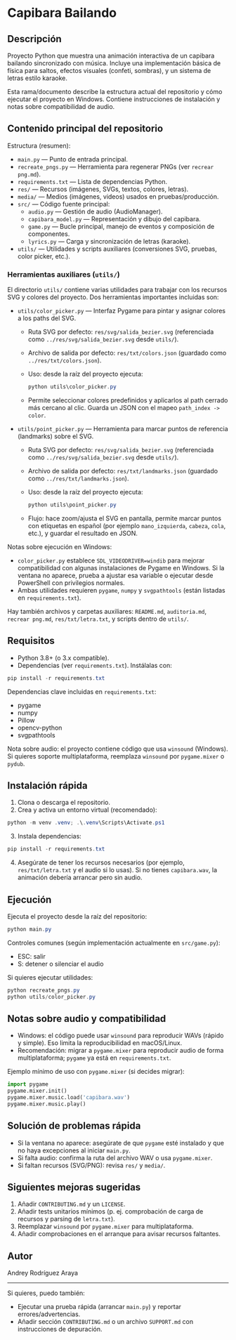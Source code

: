 # Capibara Bailando

## Descripción
Proyecto Python que muestra una animación interactiva de un capibara bailando sincronizado con música. Incluye una implementación básica de física para saltos, efectos visuales (confeti, sombras), y un sistema de letras estilo karaoke.

Esta rama/documento describe la estructura actual del repositorio y cómo ejecutar el proyecto en Windows. Contiene instrucciones de instalación y notas sobre compatibilidad de audio.

## Contenido principal del repositorio
Estructura (resumen):

- `main.py` — Punto de entrada principal.
- `recreate_pngs.py` — Herramienta para regenerar PNGs (ver `recrear png.md`).
- `requirements.txt` — Lista de dependencias Python.
- `res/` — Recursos (imágenes, SVGs, textos, colores, letras).
- `media/` — Medios (imágenes, videos) usados en pruebas/producción.
- `src/` — Código fuente principal:
   - `audio.py` — Gestión de audio (AudioManager).
   - `capibara_model.py` — Representación y dibujo del capibara.
   - `game.py` — Bucle principal, manejo de eventos y composición de componentes.
   - `lyrics.py` — Carga y sincronización de letras (karaoke).
- `utils/` — Utilidades y scripts auxiliares (conversiones SVG, pruebas, color picker, etc.).

### Herramientas auxiliares (`utils/`)

El directorio `utils/` contiene varias utilidades para trabajar con los recursos SVG y colores del proyecto. Dos herramientas importantes incluidas son:

- `utils/color_picker.py` — Interfaz Pygame para pintar y asignar colores a los paths del SVG.
   - Ruta SVG por defecto: `res/svg/salida_bezier.svg` (referenciada como `../res/svg/salida_bezier.svg` desde `utils/`).
   - Archivo de salida por defecto: `res/txt/colors.json` (guardado como `../res/txt/colors.json`).
   - Uso: desde la raíz del proyecto ejecuta:

      ```powershell
      python utils\color_picker.py
      ```

   - Permite seleccionar colores predefinidos y aplicarlos al path cerrado más cercano al clic. Guarda un JSON con el mapeo `path_index -> color`.

- `utils/point_picker.py` — Herramienta para marcar puntos de referencia (landmarks) sobre el SVG.
   - Ruta SVG por defecto: `res/svg/salida_bezier.svg` (referenciada como `../res/svg/salida_bezier.svg` desde `utils/`).
   - Archivo de salida por defecto: `res/txt/landmarks.json` (guardado como `../res/txt/landmarks.json`).
   - Uso: desde la raíz del proyecto ejecuta:

      ```powershell
      python utils\point_picker.py
      ```

   - Flujo: hace zoom/ajusta el SVG en pantalla, permite marcar puntos con etiquetas en español (por ejemplo `mano_izquierda`, `cabeza`, `cola`, etc.), y guardar el resultado en JSON.

Notas sobre ejecución en Windows:
- `color_picker.py` establece `SDL_VIDEODRIVER=windib` para mejorar compatibilidad con algunas instalaciones de Pygame en Windows. Si la ventana no aparece, prueba a ajustar esa variable o ejecutar desde PowerShell con privilegios normales.
- Ambas utilidades requieren `pygame`, `numpy` y `svgpathtools` (están listadas en `requirements.txt`).

Hay también archivos y carpetas auxiliares: `README.md`, `auditoria.md`, `recrear png.md`, `res/txt/letra.txt`, y scripts dentro de `utils/`.

## Requisitos
- Python 3.8+ (o 3.x compatible).
- Dependencias (ver `requirements.txt`). Instálalas con:

```powershell
pip install -r requirements.txt
```

Dependencias clave incluidas en `requirements.txt`:
- pygame
- numpy
- Pillow
- opencv-python
- svgpathtools

Nota sobre audio: el proyecto contiene código que usa `winsound` (Windows). Si quieres soporte multiplataforma, reemplaza `winsound` por `pygame.mixer` o `pydub`.

## Instalación rápida

1. Clona o descarga el repositorio.
2. Crea y activa un entorno virtual (recomendado):

```powershell
python -m venv .venv; .\.venv\Scripts\Activate.ps1
```

3. Instala dependencias:

```powershell
pip install -r requirements.txt
```

4. Asegúrate de tener los recursos necesarios (por ejemplo, `res/txt/letra.txt` y el audio si lo usas). Si no tienes `capibara.wav`, la animación debería arrancar pero sin audio.

## Ejecución

Ejecuta el proyecto desde la raíz del repositorio:

```powershell
python main.py
```

Controles comunes (según implementación actualmente en `src/game.py`):
- ESC: salir
- S: detener o silenciar el audio

Si quieres ejecutar utilidades:

```powershell
python recreate_pngs.py
python utils/color_picker.py
```

## Notas sobre audio y compatibilidad
- Windows: el código puede usar `winsound` para reproducir WAVs (rápido y simple). Eso limita la reproducibilidad en macOS/Linux.
- Recomendación: migrar a `pygame.mixer` para reproducir audio de forma multiplataforma; `pygame` ya está en `requirements.txt`.

Ejemplo mínimo de uso con `pygame.mixer` (si decides migrar):

```python
import pygame
pygame.mixer.init()
pygame.mixer.music.load('capibara.wav')
pygame.mixer.music.play()
```

## Solución de problemas rápida
- Si la ventana no aparece: asegúrate de que `pygame` esté instalado y que no haya excepciones al iniciar `main.py`.
- Si falta audio: confirma la ruta del archivo WAV o usa `pygame.mixer`.
- Si faltan recursos (SVG/PNG): revisa `res/` y `media/`.

## Siguientes mejoras sugeridas
1. Añadir `CONTRIBUTING.md` y un `LICENSE`.
2. Añadir tests unitarios mínimos (p. ej. comprobación de carga de recursos y parsing de `letra.txt`).
3. Reemplazar `winsound` por `pygame.mixer` para multiplataforma.
4. Añadir comprobaciones en el arranque para avisar recursos faltantes.

## Autor
Andrey Rodríguez Araya

---

Si quieres, puedo también:
- Ejecutar una prueba rápida (arrancar `main.py`) y reportar errores/advertencias.
- Añadir sección `CONTRIBUTING.md` o un archivo `SUPPORT.md` con instrucciones de depuración.